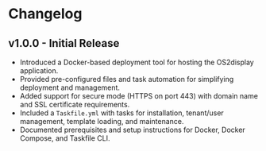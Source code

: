 # Changelog

## v1.0.0 - Initial Release

- Introduced a Docker-based deployment tool for hosting the OS2display application.
- Provided pre-configured files and task automation for simplifying deployment and management.
- Added support for secure mode (HTTPS on port 443) with domain name and SSL certificate requirements.
- Included a `Taskfile.yml` with tasks for installation, tenant/user management, template loading, and maintenance.
- Documented prerequisites and setup instructions for Docker, Docker Compose, and Taskfile CLI.
